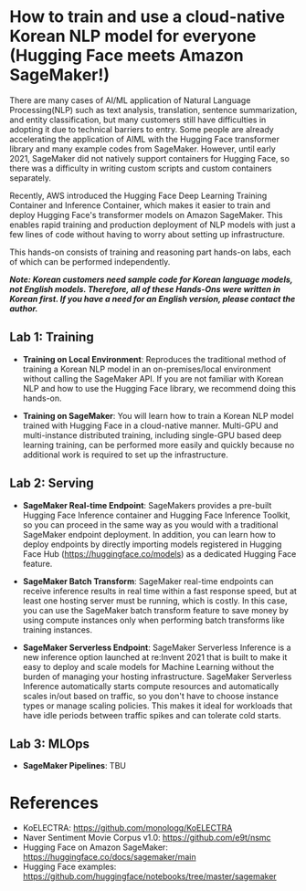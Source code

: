 # How to train and use a cloud-native Korean NLP model for everyone (Hugging Face meets Amazon SageMaker!)

There are many cases of AI/ML application of Natural Language Processing(NLP) such as text analysis, translation, sentence summarization, and entity classification, but many customers still have difficulties in adopting it due to technical barriers to entry. Some people are already accelerating the application of AIML with the Hugging Face transformer library and many example codes from SageMaker. However, until early 2021, SageMaker did not natively support containers for Hugging Face, so there was a difficulty in writing custom scripts and custom containers separately.

Recently, AWS introduced the Hugging Face Deep Learning Training Container and Inference Container, which makes it easier to train and deploy Hugging Face's transformer models on Amazon SageMaker. This enables rapid training and production deployment of NLP models with just a few lines of code without having to worry about setting up infrastructure.

This hands-on consists of training and reasoning part hands-on labs, each of which can be performed independently.

**_Note: Korean customers need sample code for Korean language models, not English models. Therefore, all of these Hands-Ons were written in Korean first. If you have a need for an English version, please contact the author._**

## Lab 1: Training

- **Training on Local Environment**: Reproduces the traditional method of training a Korean NLP model in an on-premises/local environment without calling the SageMaker API. If you are not familiar with Korean NLP and how to use the Hugging Face library, we recommend doing this hands-on.

- **Training on SageMaker**: You will learn how to train a Korean NLP model trained with Hugging Face in a cloud-native manner. Multi-GPU and multi-instance distributed training, including single-GPU based deep learning training, can be performed more easily and quickly because no additional work is required to set up the infrastructure.

## Lab 2: Serving

- **SageMaker Real-time Endpoint**: SageMakers provides a pre-built Hugging Face Inference container and Hugging Face Inference Toolkit, so you can proceed in the same way as you would with a traditional SageMaker endpoint deployment. In addition, you can learn how to deploy endpoints by directly importing models registered in Hugging Face Hub (https://huggingface.co/models) as a dedicated Hugging Face feature.

- **SageMaker Batch Transform**: SageMaker real-time endpoints can receive inference results in real time within a fast response speed, but at least one hosting server must be running, which is costly. In this case, you can use the SageMaker batch transform feature to save money by using compute instances only when performing batch transforms like training instances.

- **SageMaker Serverless Endpoint**: SageMaker Serverless Inference is a new inference option launched at re:Invent 2021 that is built to make it easy to deploy and scale models for Machine Learning without the burden of managing your hosting infrastructure. SageMaker Serverless Inference automatically starts compute resources and automatically scales in/out based on traffic, so you don't have to choose instance types or manage scaling policies. This makes it ideal for workloads that have idle periods between traffic spikes and can tolerate cold starts.

## Lab 3: MLOps

- **SageMaker Pipelines**: TBU
  
# References

- KoELECTRA: https://github.com/monologg/KoELECTRA
- Naver Sentiment Movie Corpus v1.0: https://github.com/e9t/nsmc
- Hugging Face on Amazon SageMaker: https://huggingface.co/docs/sagemaker/main
- Hugging Face examples: https://github.com/huggingface/notebooks/tree/master/sagemaker